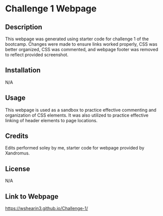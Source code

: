 # Challenge 1 Webpage

## Description

This webpage was generated using starter code for challenge 1 of the bootcamp. Changes were made to ensure links worked properly, CSS was better organized, CSS was commented, and webpage footer was removed to reflect provided screenshot.

## Installation

N/A

## Usage

This webpage is used as a sandbox to practice effective commenting and organization of CSS elements. It was also utilized to practice effective linking of header elements to page locations.

## Credits

Edits performed soley by me, starter code for webpage provided by Xandromus.

## License

N/A

## Link to Webpage

https://wshearin3.github.io/Challenge-1/